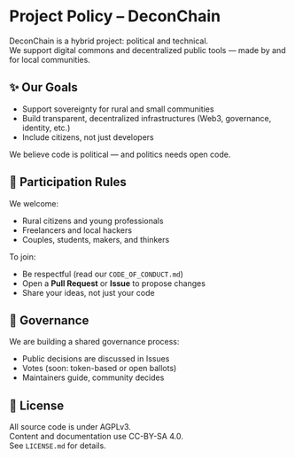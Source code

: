 # Project Policy – DeconChain

DeconChain is a hybrid project: political and technical.  
We support digital commons and decentralized public tools — made by and for local communities.

## ✨ Our Goals

- Support sovereignty for rural and small communities
- Build transparent, decentralized infrastructures (Web3, governance, identity, etc.)
- Include citizens, not just developers

We believe code is political — and politics needs open code.

## 🤝 Participation Rules

We welcome:
- Rural citizens and young professionals
- Freelancers and local hackers
- Couples, students, makers, and thinkers

To join:
- Be respectful (read our `CODE_OF_CONDUCT.md`)
- Open a **Pull Request** or **Issue** to propose changes
- Share your ideas, not just your code

## 🧭 Governance

We are building a shared governance process:
- Public decisions are discussed in Issues
- Votes (soon: token-based or open ballots)
- Maintainers guide, community decides

## 📜 License

All source code is under AGPLv3.  
Content and documentation use CC-BY-SA 4.0.  
See `LICENSE.md` for details.
